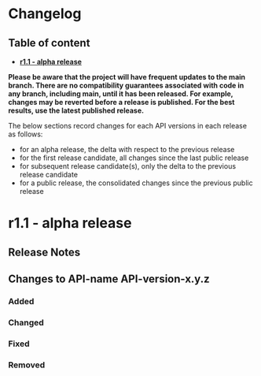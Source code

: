 # Changelog <API Sub Project name>

<!--NOTE: in above title replace "API Sub Project name" with actual API Sub Project name and remove this note-->

## Table of content

- **[r1.1 - alpha release](#r11---alpha-release)**

**Please be aware that the project will have frequent updates to the main branch. There are no compatibility guarantees associated with code in any branch, including main, until it has been released. For example, changes may be reverted before a release is published. For the best results, use the latest published release.**

The below sections record changes for each API versions in each release as follows:

* for an alpha release, the delta with respect to the previous release
* for the first release candidate, all changes since the last public release
* for subsequent release candidate(s), only the delta to the previous release candidate
* for a public release, the consolidated changes since the previous public release

# r1.1 - alpha release

## Release Notes

## Changes to API-name API-version-x.y.z

### Added

### Changed

### Fixed

### Removed

<!--repeate above sub sections (Added, Changed, Fixed, Removed for each API changed in this release -->
